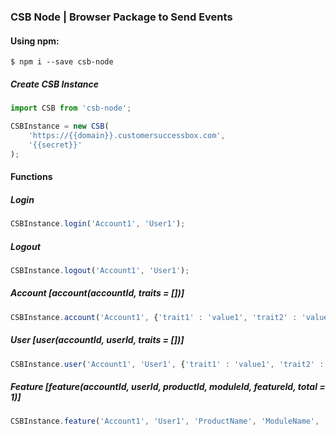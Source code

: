 ### CSB Node | Browser Package to Send Events

#### Using npm:
```shell script
$ npm i --save csb-node
```

##### Create CSB Instance
```javascript
import CSB from 'csb-node';

CSBInstance = new CSB(
    'https://{{domain}}.customersuccessbox.com',
    '{{secret}}'
);
```

#### Functions
##### Login
```javascript
CSBInstance.login('Account1', 'User1');
```
##### Logout
```javascript
CSBInstance.logout('Account1', 'User1');
```
##### Account [account(accountId, traits = [])]
```javascript
CSBInstance.account('Account1', {'trait1' : 'value1', 'trait2' : 'value2', 'custom_Field' : 'custom_value'});
```
##### User [user(accountId, userId, traits = [])]
```javascript
CSBInstance.user('Account1', 'User1', {'trait1' : 'value1', 'trait2' : 'value2', 'custom_Field' : 'custom_value'});
```
##### Feature [feature(accountId, userId, productId, moduleId, featureId, total = 1)]
```javascript
CSBInstance.feature('Account1', 'User1', 'ProductName', 'ModuleName', 'FeatureName', 10);
```

